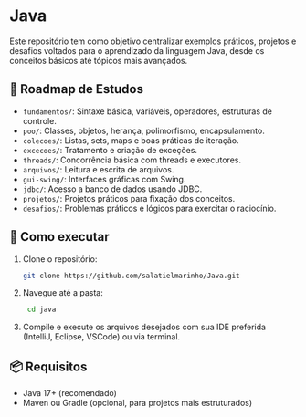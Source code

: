 # Java

Este repositório tem como objetivo centralizar exemplos práticos, projetos e desafios voltados para o aprendizado da linguagem Java, desde os conceitos básicos até tópicos mais avançados.

## 🧭 Roadmap de Estudos

- `fundamentos/`: Sintaxe básica, variáveis, operadores, estruturas de controle.
- `poo/`: Classes, objetos, herança, polimorfismo, encapsulamento.
- `colecoes/`: Listas, sets, maps e boas práticas de iteração.
- `excecoes/`: Tratamento e criação de exceções.
- `threads/`: Concorrência básica com threads e executores.
- `arquivos/`: Leitura e escrita de arquivos.
- `gui-swing/`: Interfaces gráficas com Swing.
- `jdbc/`: Acesso a banco de dados usando JDBC.
- `projetos/`: Projetos práticos para fixação dos conceitos.
- `desafios/`: Problemas práticos e lógicos para exercitar o raciocínio.

## 🚀 Como executar

1. Clone o repositório:
   ```bash
   git clone https://github.com/salatielmarinho/Java.git
   ```

2. Navegue até a pasta:
   ```bash
    cd java
   ```

3. Compile e execute os arquivos desejados com sua IDE preferida (IntelliJ, Eclipse, VSCode) ou via terminal.

## 📦 Requisitos

- Java 17+ (recomendado)
- Maven ou Gradle (opcional, para projetos mais estruturados)